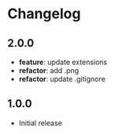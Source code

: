 # Changelog

## 2.0.0

- **feature**: update extensions
- **refactor**: add .png
- **refactor**: update .gitignore

## 1.0.0

- Initial release
